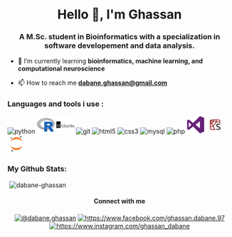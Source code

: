 <h1 align="center">Hello 👋, I'm Ghassan</h1>
<h3 align="center">A M.Sc. student in Bioinformatics with a specialization in software developement and data analysis.</h3>

- 🌱 I’m currently learning **bioinformatics, machine learning, and computational neuroscience**

- 📫 How to reach me **dabane.ghassan@gmail.com**

<h3> Languages and tools i use : </h3>
<p align="left">
  <img src="https://devicons.github.io/devicon/devicon.git/icons/python/python-original.svg" alt="python" width="40" height="40"/>
  <img src="https://raw.githubusercontent.com/github/explore/80688e429a7d4ef2fca1e82350fe8e3517d3494d/topics/r/r.png" alt="R" width="40" height="40"/>
  <img src="https://github.com/devicons/devicon/blob/master/icons/ubuntu/ubuntu-plain-wordmark.svg" alt="ubuntu" width="40" height="40"/>  
  <img src="https://www.vectorlogo.zone/logos/git-scm/git-scm-icon.svg" alt="git" width="40" height="40"/>
  <img src="https://devicons.github.io/devicon/devicon.git/icons/html5/html5-original-wordmark.svg" alt="html5" width="40" height="40"/>
  <img src="https://devicons.github.io/devicon/devicon.git/icons/css3/css3-original-wordmark.svg" alt="css3" width="40" height="40"/>
  <img src="https://devicons.github.io/devicon/devicon.git/icons/mysql/mysql-original-wordmark.svg" alt="mysql" width="40" height="40"/>
  <img src="https://devicons.github.io/devicon/devicon.git/icons/php/php-original.svg" alt="php" width="40" height="40"/>
  <img src="https://github.com/devicons/devicon/blob/master/icons/visualstudio/visualstudio-plain.svg" alt="VS" width="40" height="40"/>
  <img src="https://github.com/spyder-ide/spyder/blob/master/spyder/images/spyder.svg" alt="spyder" width="40" height="40"/>
  <img src="https://raw.githubusercontent.com/github/explore/80688e429a7d4ef2fca1e82350fe8e3517d3494d/topics/jupyter-notebook/jupyter-notebook.png" alt="jupyter" width="40" height="40"/>  
</p>

<h3> My Github Stats: </h3>
<p>&nbsp;<img align="center" src="https://github-readme-stats.vercel.app/api?username=dabane-ghassan&show_icons=true&theme=chartreuse-dark&hide=stars,issues&count_private=true" alt="dabane-ghassan" />
</p>


<h4 align="center"> Connect with me </h4>
<p align="center">
 <a href="https://medium.com/@dabane.ghassan" target="blank"><img align="center" src="https://cdn.jsdelivr.net/npm/simple-icons@3.0.1/icons/medium.svg" alt="@dabane.ghassan" height="30" width="30" /></a>
<a href="https://fb.com/ghassan.dabane.97" target="blank"><img align="center" src="https://cdn.jsdelivr.net/npm/simple-icons@3.0.1/icons/facebook.svg" alt="https://www.facebook.com/ghassan.dabane.97" height="30" width="30" /></a>
<a href="https://instagram.com/ghassan_dabane" target="blank"><img align="center" src="https://cdn.jsdelivr.net/npm/simple-icons@3.0.1/icons/instagram.svg" alt="https://www.instagram.com/ghassan_dabane" height="30" width="30" /></a>
</p>
